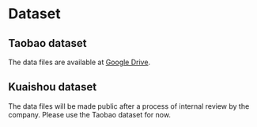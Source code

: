 # Dataset

## Taobao dataset

The data files are available at [Google Drive](https://drive.google.com/file/d/1oZJPdPtgT-yTVheY3CiK_7DXyURaOo26/view?usp=sharing).

## Kuaishou dataset

The data files will be made public after a process of internal review by the company. Please use the Taobao dataset for now.
